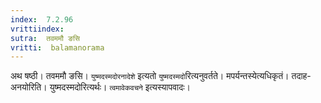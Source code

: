```yaml
---
index:  7.2.96
vrittiindex: 
sutra:  तवममौ ङसि
vritti:  balamanorama 
---
```


अथ षष्ठी। तवममौ ङसि। `युष्मदस्मदोरनादेशे` इत्यतो `युष्मदस्मदो`रित्यनुवर्तते। मपर्यन्तस्येत्यधिकृतं। तदाह-अनयोरिति। युष्मदस्मदोरित्यर्थः। `त्वमावेकवचने` इत्यस्यापवादः। 

